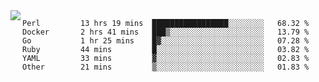 

<a href="https://github.com/anuraghazra/github-readme-stats">
  <img align="left" src="https://github-readme-stats.vercel.app/api?username=kfly8&count_private=true&show_icons=true&theme=calm" />
</a>


<!--START_SECTION:waka-->

```text
Perl         13 hrs 19 mins  █████████████████░░░░░░░░   68.32 %
Docker       2 hrs 41 mins   ███▒░░░░░░░░░░░░░░░░░░░░░   13.79 %
Go           1 hr 25 mins    █▓░░░░░░░░░░░░░░░░░░░░░░░   07.28 %
Ruby         44 mins         █░░░░░░░░░░░░░░░░░░░░░░░░   03.82 %
YAML         33 mins         ▓░░░░░░░░░░░░░░░░░░░░░░░░   02.83 %
Other        21 mins         ▒░░░░░░░░░░░░░░░░░░░░░░░░   01.83 %
```

<!--END_SECTION:waka-->
